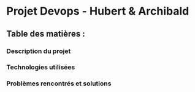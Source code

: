 # Projet Devops - Hubert & Archibald

## Table des matières :
### Description du projet
### Technologies utilisées
### Problèmes rencontrés et solutions


